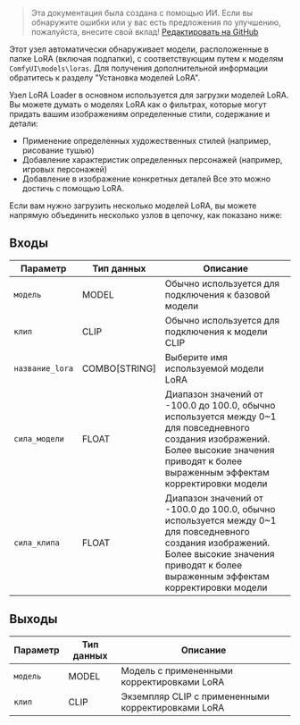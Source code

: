 > Эта документация была создана с помощью ИИ. Если вы обнаружите ошибки или у вас есть предложения по улучшению, пожалуйста, внесите свой вклад! [Редактировать на GitHub](https://github.com/Comfy-Org/embedded-docs/blob/main/comfyui_embedded_docs/docs/LoraLoader/ru.md)

Этот узел автоматически обнаруживает модели, расположенные в папке LoRA (включая подпапки), с соответствующим путем к моделям `ComfyUI\models\loras`. Для получения дополнительной информации обратитесь к разделу "Установка моделей LoRA".

Узел LoRA Loader в основном используется для загрузки моделей LoRA. Вы можете думать о моделях LoRA как о фильтрах, которые могут придать вашим изображениям определенные стили, содержание и детали:

- Применение определенных художественных стилей (например, рисование тушью)
- Добавление характеристик определенных персонажей (например, игровых персонажей)
- Добавление в изображение конкретных деталей
Все это можно достичь с помощью LoRA.

Если вам нужно загрузить несколько моделей LoRA, вы можете напрямую объединить несколько узлов в цепочку, как показано ниже:

## Входы

| Параметр | Тип данных | Описание |
| --- | --- | --- |
| `модель` | MODEL | Обычно используется для подключения к базовой модели |
| `клип` | CLIP | Обычно используется для подключения к модели CLIP |
| `название_lora` | COMBO[STRING] | Выберите имя используемой модели LoRA |
| `сила_модели` | FLOAT | Диапазон значений от -100.0 до 100.0, обычно используется между 0~1 для повседневного создания изображений. Более высокие значения приводят к более выраженным эффектам корректировки модели |
| `сила_клипа` | FLOAT | Диапазон значений от -100.0 до 100.0, обычно используется между 0~1 для повседневного создания изображений. Более высокие значения приводят к более выраженным эффектам корректировки модели |

## Выходы

| Параметр | Тип данных | Описание |
| --- | --- | --- |
| `модель` | MODEL | Модель с примененными корректировками LoRA |
| `клип` | CLIP | Экземпляр CLIP с примененными корректировками LoRA |
